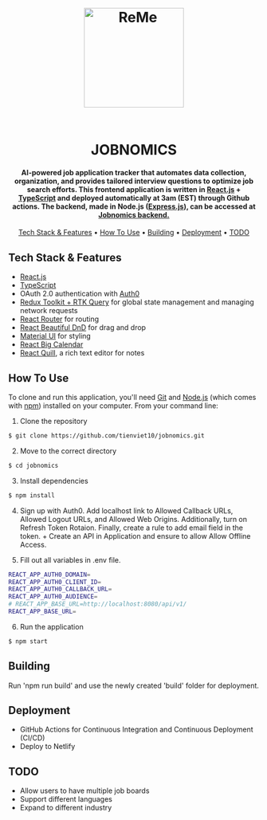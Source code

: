 
<h1 align="center">
  <br>
  <a href="https://jobnomics.net/"><img src="https://user-images.githubusercontent.com/70352144/228985158-dbfd0ef1-3df7-4628-8161-5011e6db8cf0.png" alt="ReMe" width="200"></a>
  <br>
  <br>
  <br>
  JOBNOMICS
  <br>
</h1>


<h4 align="center">AI-powered job application tracker that automates data collection, organization, and provides tailored interview questions to optimize job search efforts. This frontend application is written in <a href="https://reactjs.org/">React.js</a> + <a href="https://www.typescriptlang.org/">TypeScript</a> and deployed automatically at 3am (EST) through Github actions. The backend, made in Node.js (<a href="https://expressjs.com/">Express.js</a>), can be accessed at <a href="https://github.com/esther-sh-choi/jobnomics-api">Jobnomics backend.</a></h4>

<p align="center">
  <a href="#key-features">Tech Stack & Features</a> •
  <a href="#how-to-use">How To Use</a> •
  <a href="#building">Building</a> •
  <a href="#deployment">Deployment</a> •
  <a href="#todo">TODO</a>
</p>

## Tech Stack & Features

* [React.js](https://reactjs.org)
* [TypeScript](https://www.typescriptlang.org/)
* OAuth 2.0 authentication with [Auth0](https://auth0.com/)
* [Redux Toolkit + RTK Query](https://redux-toolkit.js.org/) for global state management and managing network requests
* [React Router](https://reactrouter.com/) for routing
* [React Beautiful DnD](https://github.com/atlassian/react-beautiful-dnd) for drag and drop
* [Material UI](https://mui.com/) for styling
* [React Big Calendar](https://github.com/jquense/react-big-calendar)
* [React Quill](https://github.com/jquense/react-big-calendar), a rich text editor for notes

## How To Use

To clone and run this application, you'll need [Git](https://git-scm.com) and [Node.js](https://nodejs.org/en/download/) (which comes with [npm](http://npmjs.com)) installed on your computer. From your command line:

1. Clone the repository

```sh
$ git clone https://github.com/tienviet10/jobnomics.git
```

2. Move to the correct directory

```sh
$ cd jobnomics
```

3. Install dependencies

```sh
$ npm install
```

4. Sign up with Auth0. Add localhost link to Allowed Callback URLs, Allowed Logout URLs, and Allowed Web Origins. Additionally, turn on Refresh Token Rotaion. Finally, create a rule to add email field in the token. + Create an API in Application and ensure to allow Allow Offline Access.


5. Fill out all variables in .env file.

```sh
REACT_APP_AUTH0_DOMAIN=
REACT_APP_AUTH0_CLIENT_ID=
REACT_APP_AUTH0_CALLBACK_URL=
REACT_APP_AUTH0_AUDIENCE=
# REACT_APP_BASE_URL=http://localhost:8080/api/v1/
REACT_APP_BASE_URL=
```

6. Run the application

```sh
$ npm start
```

## Building

Run 'npm run build' and use the newly created 'build' folder for deployment.

## Deployment
- GitHub Actions for Continuous Integration and Continuous Deployment (CI/CD)
- Deploy to Netlify

## TODO

* Allow users to have multiple job boards
* Support different languages
* Expand to different industry
